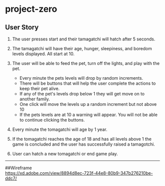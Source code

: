# project-zero

## User Story

1. The user presses start and their tamagatchi will hatch after 5 seconds.

2. The tamagatchi will have their age, hunger, sleepiness, and boredom levels displayed. All start at 10. 

3. The user will be able to feed the pet, turn off the lights, and play with the pet. 
	* Every minute the pets levels will drop by random increments.
	* There will be buttons that will help the user complete the actions to keep their pet alive. 
	* If any of the pet's levels drop below 1 they will get move on to another family. 
	* One click will move the levels up a random increment but not above 10
	* If the pets levels are at 10 a warning will appear. You will not be able to continue clicking the buttons. 

4. Every minute the tomagatchi will age by 1 year. 

5. If the tomagatchi reaches the age of 18 and has all levels above 1 the game is concluded and the user has successfully raised a tamagotchi.

6. User can hatch a new tomagatchi or end game play. 

---
##Wireframe
<br>
https://xd.adobe.com/view/8894d8ec-723f-44e8-80b9-347b276210be-ddc7/